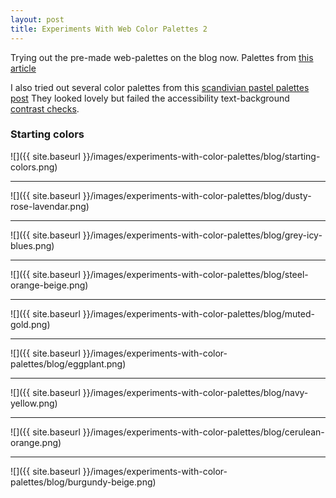```yaml
---
layout: post
title: Experiments With Web Color Palettes 2
---
```


Trying out the pre-made web-palettes on the blog now.
Palettes from [this article](https://www.canva.com/learn/website-color-schemes/)

I also tried out several color palettes from this [scandivian pastel palettes post](https://www.templatemonster.com/blog/pastel-color-schemes-for-refined-website-design/)
They looked lovely but failed the accessibility text-background [contrast checks](https://webaim.org/resources/contrastchecker).

### Starting colors
![]({{ site.baseurl }}/images/experiments-with-color-palettes/blog/starting-colors.png)

* * *
![]({{ site.baseurl }}/images/experiments-with-color-palettes/blog/dusty-rose-lavendar.png)

* * *
![]({{ site.baseurl }}/images/experiments-with-color-palettes/blog/grey-icy-blues.png)

* * *
![]({{ site.baseurl }}/images/experiments-with-color-palettes/blog/steel-orange-beige.png)

* * *
![]({{ site.baseurl }}/images/experiments-with-color-palettes/blog/muted-gold.png)


* * *
![]({{ site.baseurl }}/images/experiments-with-color-palettes/blog/eggplant.png)

* * *
![]({{ site.baseurl }}/images/experiments-with-color-palettes/blog/navy-yellow.png)

* * *
![]({{ site.baseurl }}/images/experiments-with-color-palettes/blog/cerulean-orange.png)

* * *
![]({{ site.baseurl }}/images/experiments-with-color-palettes/blog/burgundy-beige.png)
